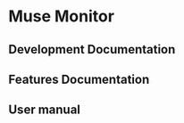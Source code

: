 Muse Monitor
======================
## Development Documentation


## Features Documentation


## User manual
